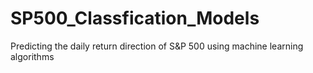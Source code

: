 # SP500_Classfication_Models
Predicting the daily return direction of S&amp;P 500 using machine learning algorithms
